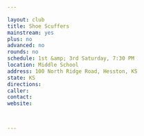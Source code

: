 ```yaml
---

layout: club
title: Shoe Scuffers
mainstream: yes
plus: no
advanced: no
rounds: no
schedule: 1st &amp; 3rd Saturday, 7:30 PM
location: Middle School
address: 100 North Ridge Road, Hesston, KS
state: KS
directions: 
caller: 
contact: 
website: 



---
```


